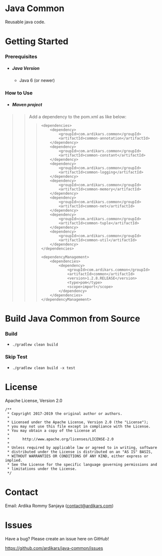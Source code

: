 
Java Common
=====

Reusable java code.

Getting Started
===============

### Prerequisites
 
  - ##### Java Version
    - Java 6 (or newer)


### How to Use

  - ##### Maven project
>> Add a dependency to the pom.xml as like below:
>>>
>>> ```
>>> <dependencies>
>>>     <dependency>
>>>         <groupId>com.ardikars.common</groupId>
>>>         <artifactId>common-annotation</artifactId>
>>>     </dependency>
>>>     <dependency>
>>>         <groupId>com.ardikars.common</groupId>
>>>         <artifactId>common-constant</artifactId>
>>>     </dependency>
>>>     <dependency>
>>>         <groupId>com.ardikars.common</groupId>
>>>         <artifactId>common-logging</artifactId>
>>>     </dependency>
>>>     <dependency>
>>>         <groupId>com.ardikars.common</groupId>
>>>         <artifactId>common-memory</artifactId>
>>>     </dependency>
>>>     <dependency>
>>>         <groupId>com.ardikars.common</groupId>
>>>         <artifactId>common-net</artifactId>
>>>     </dependency>
>>>     <dependency>
>>>         <groupId>com.ardikars.common</groupId>
>>>         <artifactId>common-tuple</artifactId>
>>>     </dependency>
>>>     <dependency>
>>>         <groupId>com.ardikars.common</groupId>
>>>         <artifactId>common-util</artifactId>
>>>     </dependency>
>>> </dependencies>
>>>
>>> <dependencyManagement>
>>>     <dependencies>
>>>         <dependency>
>>>             <groupId>com.ardikars.common</groupId>
>>>             <artifactId>common</artifactId>
>>>             <version>1.2.8.RELEASE</version>
>>>             <type>pom</type>
>>>             <scope>import</scope>
>>>         </dependency>
>>>     </dependencies>
>>> </dependencyManagement>
>>> ```

Build Java Common from Source
=============================

### Build
   - ```./gradlew clean build```
   
### Skip Test
   - ```./gradlew clean build -x test```


License
=======

Apache License, Version 2.0

```
/**
 * Copyright 2017-2019 the original author or authors.
 *
 * Licensed under the Apache License, Version 2.0 (the "License");
 * you may not use this file except in compliance with the License.
 * You may obtain a copy of the License at
 *
 *      http://www.apache.org/licenses/LICENSE-2.0
 *
 * Unless required by applicable law or agreed to in writing, software
 * distributed under the License is distributed on an "AS IS" BASIS,
 * WITHOUT WARRANTIES OR CONDITIONS OF ANY KIND, either express or implied.
 * See the License for the specific language governing permissions and
 * limitations under the License.
 */
```

Contact
=======

Email: Ardika Rommy Sanjaya (contact@ardikars.com)


Issues
======

Have a bug? Please create an issue here on GitHub!

https://github.com/ardikars/java-common/issues
